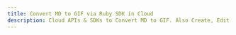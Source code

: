 ---title: Convert MD to GIF via Ruby SDK in Clouddescription: Cloud APIs & SDKs to Convert MD to GIF. Also Create, Edit & Render Microsoft Word & OpenOffice documents in the Cloud.---